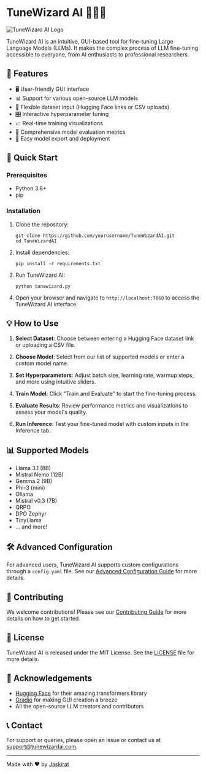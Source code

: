 # TuneWizard AI 🧙‍♂️✨

![TuneWizard AI Logo](https://ibb.co/mz3t9mQ)



TuneWizard AI is an intuitive, GUI-based tool for fine-tuning Large Language Models (LLMs). It makes the complex process of LLM fine-tuning accessible to everyone, from AI enthusiasts to professional researchers.

## 🌟 Features

- 🖥️ User-friendly GUI interface
- 📊 Support for various open-source LLM models
- 📁 Flexible dataset input (Hugging Face links or CSV uploads)
- 🎛️ Interactive hyperparameter tuning
- 📈 Real-time training visualizations
- 🧪 Comprehensive model evaluation metrics
- 🚀 Easy model export and deployment

## 🚀 Quick Start

### Prerequisites

- Python 3.8+
- pip

### Installation

1. Clone the repository:
   ```
   git clone https://github.com/yourusername/TuneWizardAI.git
   cd TuneWizardAI
   ```

2. Install dependencies:
   ```
   pip install -r requirements.txt
   ```

3. Run TuneWizard AI:
   ```
   python tunewizard.py
   ```

4. Open your browser and navigate to `http://localhost:7860` to access the TuneWizard AI interface.

## 💡 How to Use

1. **Select Dataset**: Choose between entering a Hugging Face dataset link or uploading a CSV file.

2. **Choose Model**: Select from our list of supported models or enter a custom model name.

3. **Set Hyperparameters**: Adjust batch size, learning rate, warmup steps, and more using intuitive sliders.

4. **Train Model**: Click "Train and Evaluate" to start the fine-tuning process.

5. **Evaluate Results**: Review performance metrics and visualizations to assess your model's quality.

6. **Run Inference**: Test your fine-tuned model with custom inputs in the Inference tab.

## 📊 Supported Models

- Llama 3.1 (8B)
- Mistral Nemo (12B)
- Gemma 2 (9B)
- Phi-3 (mini)
- Ollama
- Mistral v0.3 (7B)
- QRPO
- DPO Zephyr
- TinyLlama
- ... and more!

## 🛠️ Advanced Configuration

For advanced users, TuneWizard AI supports custom configurations through a `config.yaml` file. See our [Advanced Configuration Guide](docs/advanced-config.md) for more details.

## 🤝 Contributing

We welcome contributions! Please see our [Contributing Guide](CONTRIBUTING.md) for more details on how to get started.

## 📜 License

TuneWizard AI is released under the MIT License. See the [LICENSE](LICENSE) file for more details.

## 🙏 Acknowledgements

- [Hugging Face](https://huggingface.co/) for their amazing transformers library
- [Gradio](https://gradio.app/) for making GUI creation a breeze
- All the open-source LLM creators and contributors

## 📞 Contact

For support or queries, please open an issue or contact us at support@tunewizardai.com.

---

Made with ❤️ by [Jaskirat](https://github.com/yourusername)
